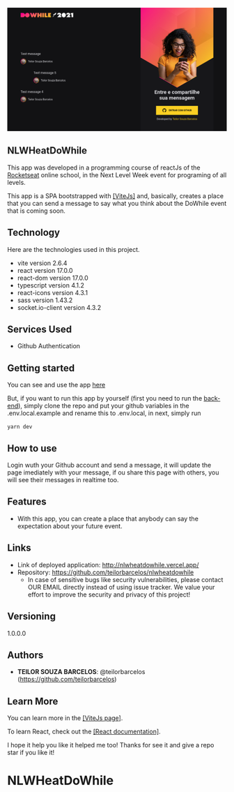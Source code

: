 ![Printscreen of the project](/.github/screen.png)
 
## NLWHeatDoWhile
 
<p>This app was developed in a programming course of reactJs of the <a target="_blank" href="https://app.rocketseat.com.br/">Rocketseat</a> online school, in the Next Level Week event for programing of all levels.</p>
<p>This app is a SPA bootstrapped with <a target="_blank" href="https://vitejs.dev/">[ViteJs]</a> and, basically, creates a place that you can send a message to say what you think about the DoWhile event that is coming soon.</p>
 
 
## Technology 
 
Here are the technologies used in this project.

* vite version 2.6.4
* react version 17.0.0
* react-dom version 17.0.0
* typescript version 4.1.2
* react-icons version 4.3.1
* sass version 1.43.2
* socket.io-client version 4.3.2
 
 
## Services Used
 
* Github Authentication
 
## Getting started
 
<p>You can see and use the app <a target="_blank" href="http://nlwheatdowhile.vercel.app/">here</a></p>
<p>But, if you want to run this app by yourself (first you need to run the <a target="_blank" href="https://github.com/teilorbarcelos/node_heat">back-end</a>), simply clone the repo and put your github variables in the .env.local.example and rename this to .env.local, in next, simply run <pre><code>yarn dev</code></pre></p>

 
## How to use
 
Login wuth your Github account and send a message, it will update the page imediately with your message, if ou share this page with others, you will see their messages in realtime too.
 
 
## Features
 
  - With this app, you can create a place that anybody can say the expectation about your future event.
 
 
## Links
 
  - Link of deployed application: http://nlwheatdowhile.vercel.app/
  - Repository: https://github.com/teilorbarcelos/nlwheatdowhile
    - In case of sensitive bugs like security vulnerabilities, please contact
      OUR EMAIL directly instead of using issue tracker. We value your effort
      to improve the security and privacy of this project!
 
 
## Versioning
 
1.0.0.0
 
 
## Authors
 
* **TEILOR SOUZA BARCELOS**: @teilorbarcelos (https://github.com/teilorbarcelos)
 
 
## Learn More

You can learn more in the <a target="_blank" href="https://vitejs.dev/">[ViteJs page]</a>.

To learn React, check out the <a target="_blank" href="https://reactjs.org/">[React documentation]</a>.

<p>I hope it help you like it helped me too! Thanks for see it and give a repo star if you like it!</p>

# NLWHeatDoWhile